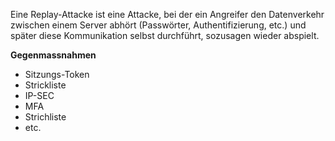Eine Replay-Attacke ist eine Attacke, bei der ein Angreifer den Datenverkehr zwischen einem Server abhört (Passwörter, Authentifizierung, etc.) und später diese Kommunikation selbst durchführt, sozusagen wieder abspielt.

**Gegenmassnahmen**
- Sitzungs-Token
- Strickliste
- IP-SEC
- MFA
- Strichliste
- etc.
